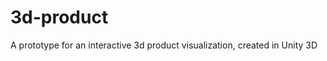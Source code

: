 3d-product
==========

A prototype for an interactive 3d product visualization, created in Unity 3D
